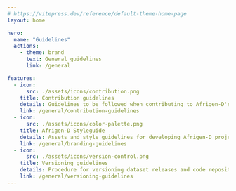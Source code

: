 ```yaml
---
# https://vitepress.dev/reference/default-theme-home-page
layout: home

hero:
  name: "Guidelines"
  actions:
    - theme: brand
      text: General guidelines
      link: /general

features:
  - icon:
      src: ./assets/icons/contribution.png
    title: Contribution guidelines
    details: Guidelines to be followed when contributing to Afrigen-D's GitHub repositories
    link: /general/contribution-guidelines
  - icon:
      src: ./assets/icons/color-palette.png
    title: Afrigen-D Styleguide
    details: Assets and style guidelines for developing Afrigen-D projects
    link: /general/branding-guidelines
  - icon:
      src: ./assets/icons/version-control.png
    title: Versioning guidelines
    details: Procedure for versioning dataset releases and code repositories
    link: /general/versioning-guidelines
---
```

